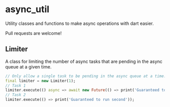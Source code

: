 # async_util
Utility classes and functions to make async operations with dart easier.

Pull requests are welcome!

## Limiter

A class for limiting the number of async tasks that are pending in the 
async queue at a given time.

```Dart
// Only allow a single task to be pending in the async queue at a time.
final limiter = new Limiter(1);
// Task 1
limiter.execute(() async => await new Future(() => print('Guaranteed to run first')));
// Task 2
limiter.execute(() => print('Guaranteed to run second'));
```